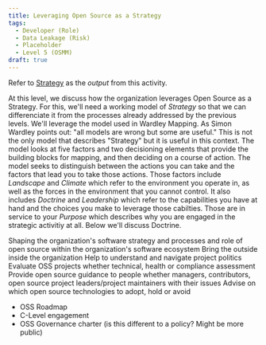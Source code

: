 ```yaml
---
title: Leveraging Open Source as a Strategy
tags: 
  - Developer (Role)
  - Data Leakage (Risk)
  - Placeholder
  - Level 5 (OSMM)
draft: true
---
```


Refer to [Strategy](../Artifacts/Strategy) as the _output_ from this activity.

At this level, we discuss how the organization leverages Open Source as a Strategy. For this, we'll need a working model of _Strategy_ so that we can differenciate it from the processes already addressed by the previous levels. We'll leverage the model used in Wardley Mapping. As Simon Wardley points out: "all models are wrong but some are useful." This is not the only model that describes "Strategy" but it is useful in this context. The model looks at five factors and two decisioning elements that provide the building blocks for mapping, and then deciding on a course of action. The model seeks to distinguish between the actions you can take and the factors that lead you to take those actions. Those factors include _Landscape_ and _Climate_ which refer to the environment you operate in, as well as the forces in the environment that you cannot control. It also includes _Doctrine_ and _Leadership_ which refer to the capabilities you have at hand and the choices you make to leverage those cabilties. Those are in service to your _Purpose_ which describes why you are engaged in the strategic activitiy at all. Below we'll discuss Doctrine.


Shaping the organization's software strategy and processes and role of open source within the organization's software ecosystem
Bring the outside inside the organization
Help to understand and navigate project politics
Evaluate OSS projects whether technical, health or compliance assessment
Provide open source guidance to people whether managers, contributors, open source project leaders/project maintainers with their issues
Advise on which open source technologies to adopt, hold or avoid


- OSS Roadmap
- C-Level engagement
- OSS Governance charter (is this different to a policy?  Might be more public)
